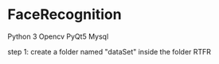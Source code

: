 # FaceRecognition
Python 3
Opencv
PyQt5
Mysql

step 1: create a folder named "dataSet" inside the folder RTFR
